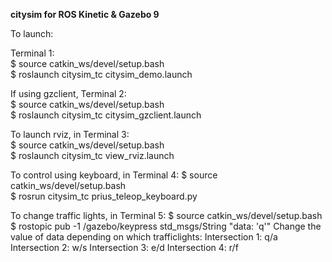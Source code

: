 **citysim for ROS Kinetic & Gazebo 9**

To launch:

Terminal 1:  
$ source catkin_ws/devel/setup.bash  
$ roslaunch citysim_tc citysim_demo.launch  

If using gzclient, Terminal 2:  
$ source catkin_ws/devel/setup.bash  
$ roslaunch citysim_tc citysim_gzclient.launch  

To launch rviz, in Terminal 3:  
$ source catkin_ws/devel/setup.bash  
$ roslaunch citysim_tc view_rviz.launch  

To control using keyboard, in Terminal 4: 
$ source catkin_ws/devel/setup.bash  
$ rosrun citysim_tc prius_teleop_keyboard.py

To change traffic lights, in Terminal 5: 
$ source catkin_ws/devel/setup.bash  
$ rostopic pub -1 /gazebo/keypress std_msgs/String "data: 'q'" 
Change the value of data depending on which trafficlights: 
Intersection 1: q/a 
Intersection 2: w/s 
Intersection 3: e/d 
Intersection 4: r/f 
